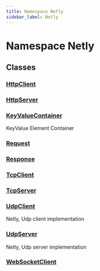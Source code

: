 ```yaml
---
title: Namespace Netly
sidebar_label: Netly
---
```

# Namespace Netly
## Classes
### [HttpClient](../Netly/HttpClient)

### [HttpServer](../Netly/HttpServer)

### [KeyValueContainer](../Netly/KeyValueContainer)
KeyValue Element Container
### [Request](../Netly/Request)

### [Response](../Netly/Response)

### [TcpClient](../Netly/TcpClient)

### [TcpServer](../Netly/TcpServer)

### [UdpClient](../Netly/UdpClient)
Netly, Udp client implementation
### [UdpServer](../Netly/UdpServer)
Netly, Udp server implementation
### [WebSocketClient](../Netly/WebSocketClient)

